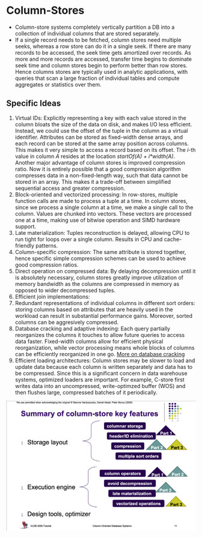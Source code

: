 # Column-Stores

* Column-store systems completely vertically partition a DB into a collection of individual columns that are stored separately.
* If a single record needs to be fetched, column stores need multiple seeks, whereas a row store can do it in a single seek. If there are many records to be accessed, the seek time gets amortized over records. As more and more records are accessed, transfer time begins to dominate seek time and column stores begin to perform better than row stores. Hence columns stores are typically used in analytic applications, with queries that scan a large fraction of individual tables and compute aggregates or statistics over them.

## Specific Ideas

1. Virtual IDs: Explicitly representing a key with each value stored in the column bloats the size of the data on disk, and makes I/O less efficient. Instead, we could use the offset of the tuple in the column as a virtual identifier. Attributes can be stored as fixed-width dense arrays, and each record can be stored at the same array position across columns. This makes it very simple to access a record based on its offset. The *i*-th value in column *A* resides at the location *startOf(A) + i\*width(A)*. Another major advantage of column stores is improved compression ratio. Now it is entirely possible that a good compression algorithm compresses data in a non-fixed-length way, such that data cannot be stored in an array. This makes it a trade-off between simplified sequential access and greater compression.
2. Block-oriented and vectorized processing: In row-stores, multiple function calls are made to process a tuple at a time. In column stores, since we process a single column at a time, we make a single call to the column. Values are chunked into vectors. These vectors are processed one at a time, making use of bitwise operation and SIMD hardware support.
3. Late materialization: Tuples reconstruction is delayed, allowing CPU to run tight for loops over a single column. Results in CPU and cache-friendly patterns.
4. Column-specific compression: The same attribute is stored together, hence specific simple compression schemes can be used to achieve good compression ratios.
5. Direct operation on compressed data: By delaying decompression until it is absolutely necessary, column stores greatly improve utilization of memory bandwidth as the columns are compressed in memory as opposed to wider decompressed tuples.
6. Efficient join implementations: 
7. Redundant representations of individual columns in different sort orders: storing columns based on attributes that are heavily used in the workload can result in substantial performance gains. Moreover, sorted columns can be aggresively compressed.
8. Database cracking and adaptive indexing: Each query partially reorganizes the columns it touches to allow future queries to access data faster. Fixed-width columns allow for efficient physical reorganization, while vector processing means whole blocks of columns can be efficiently reorganized in one go. [More on database cracking](cracking.md)
9. Efficient loading architectures: Column stores may be slower to load and update data because each column is written separately and data has to be compressed. Since this is a significant concern in data warehouse systems, optimized loaders are important. For example, C-store first writes data into an uncompressed, write-optimzed buffer (WOS) and then flushes large, compressed batches of it periodically.

![Column Store Features](resources/col_features.png "Column-store Features")

